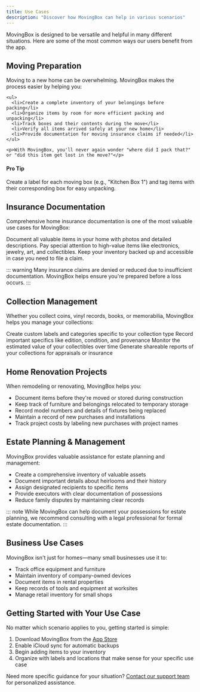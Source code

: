 ```yaml
---
title: Use Cases
description: "Discover how MovingBox can help in various scenarios"
---
```


MovingBox is designed to be versatile and helpful in many different situations. Here are some of the most common ways our users benefit from the app.

## Moving Preparation

<div className="grid grid-cols-3 gap-4">
  <div className="col-span-2">
    <p>Moving to a new home can be overwhelming. MovingBox makes the process easier by helping you:</p>
    
    <ul>
      <li>Create a complete inventory of your belongings before packing</li>
      <li>Organize items by room for more efficient packing and unpacking</li>
      <li>Track boxes and their contents during the move</li>
      <li>Verify all items arrived safely at your new home</li>
      <li>Provide documentation for moving insurance claims if needed</li>
    </ul>
    
    <p>With MovingBox, you'll never again wonder "where did I pack that?" or "did this item get lost in the move?"</p>
  </div>
  <div className="bg-gray-100 dark:bg-gray-800 p-4 rounded-md">
    <h4 className="mb-2 font-bold">Pro Tip</h4>
    <p>Create a label for each moving box (e.g., "Kitchen Box 1") and tag items with their corresponding box for easy unpacking.</p>
  </div>
</div>

## Insurance Documentation

Comprehensive home insurance documentation is one of the most valuable use cases for MovingBox:

<Steps>
  <Step title="Create Your Inventory">
    Document all valuable items in your home with photos and detailed descriptions.
  </Step>
  
  <Step title="Record Valuables">
    Pay special attention to high-value items like electronics, jewelry, art, and collectibles.
  </Step>
  
  <Step title="Store Securely">
    Keep your inventory backed up and accessible in case you need to file a claim.
  </Step>
</Steps>

::: warning
Many insurance claims are denied or reduced due to insufficient documentation. MovingBox helps ensure you're prepared before a loss occurs.
:::

## Collection Management

Whether you collect coins, vinyl records, books, or memorabilia, MovingBox helps you manage your collections:

<CardGroup :cols="2">
  <Card title="Organize Collections" icon="folder-tree">
    Create custom labels and categories specific to your collection type
  </Card>
  <Card title="Document Details" icon="magnifying-glass">
    Record important specifics like edition, condition, and provenance
  </Card>
  <Card title="Track Value" icon="chart-line">
    Monitor the estimated value of your collectibles over time
  </Card>
  <Card title="Share Collections" icon="share-nodes">
    Generate shareable reports of your collections for appraisals or insurance
  </Card>
</CardGroup>

## Home Renovation Projects

When remodeling or renovating, MovingBox helps you:

- Document items before they're moved or stored during construction
- Keep track of furniture and belongings relocated to temporary storage
- Record model numbers and details of fixtures being replaced
- Maintain a record of new purchases and installations
- Track project costs by labeling new purchases with project names

## Estate Planning & Management

MovingBox provides valuable assistance for estate planning and management:

- Create a comprehensive inventory of valuable assets
- Document important details about heirlooms and their history
- Assign designated recipients to specific items
- Provide executors with clear documentation of possessions
- Reduce family disputes by maintaining clear records

::: note
While MovingBox can help document your possessions for estate planning, we recommend consulting with a legal professional for formal estate documentation.
:::

## Business Use Cases

MovingBox isn't just for homes—many small businesses use it to:

- Track office equipment and furniture
- Maintain inventory of company-owned devices
- Document items in rental properties
- Keep records of tools and equipment at worksites
- Manage retail inventory for small shops

## Getting Started with Your Use Case

No matter which scenario applies to you, getting started is simple:

1. Download MovingBox from the [App Store](https://apps.apple.com/us/app/movingbox-ai/id6742755218)
2. Enable iCloud sync for automatic backups
3. Begin adding items to your inventory
4. Organize with labels and locations that make sense for your specific use case

Need more specific guidance for your situation? [Contact our support team](/03-support/getting-help) for personalized assistance.